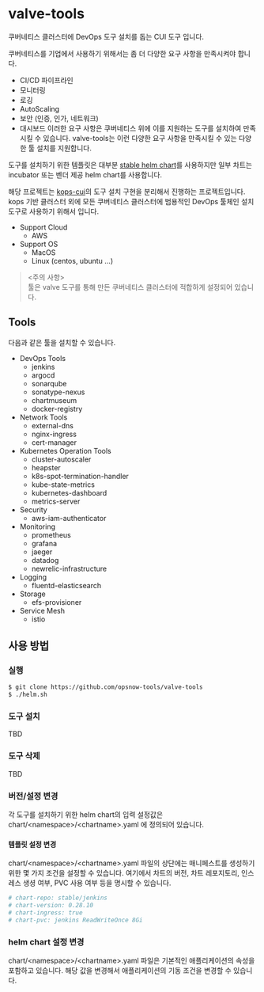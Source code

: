 # valve-tools

쿠버네티스 클러스터에 DevOps 도구 설치를 돕는 CUI 도구 입니다.

쿠버네티스를 기업에서 사용하기 위해서는 좀 더 다양한 요구 사항을 만족시켜야 합니다.
* CI/CD 파이프라인
* 모니터링
* 로깅
* AutoScaling
* 보안 (인증, 인가, 네트워크)
* 대시보드
이러한 요구 사항은 쿠버네티스 위에 이를 지원하는 도구를 설치하여 만족 시킬 수 있습니다. valve-tools는 이런 다양한 요구 사항을 만족시킬 수 있는 다양한 툴 설치를 지원합니다.

도구를 설치하기 위한 템플릿은 대부분 [stable helm chart](https://github.com/helm/charts/tree/master/stable)를 사용하지만 일부 차트는 incubator 또는 벤더 제공 helm chart를 사용합니다. 

해당 프로젝트는 [kops-cui](https://github.com/opsnow/kops-cui)의 도구 설치 구현을 분리해서 진행하는 프로젝트입니다. kops 기반 클러스터 외에 모든 쿠버네티스 클러스터에 범용적인 DevOps 툴체인 설치 도구로 사용하기 위해서 입니다.

* Support Cloud
  * AWS
* Support OS
  * MacOS
  * Linux (centos, ubuntu ...)


> <주의 사항><br/>툴은 valve 도구를 통해 만든 쿠버네티스 클러스터에 적합하게 설정되어 있습니다.

## Tools
다음과 같은 툴을 설치할 수 있습니다.
* DevOps Tools
  * jenkins
  * argocd
  * sonarqube
  * sonatype-nexus
  * chartmuseum
  * docker-registry
* Network Tools
  * external-dns
  * nginx-ingress
  * cert-manager
* Kubernetes Operation Tools
  * cluster-autoscaler
  * heapster
  * k8s-spot-termination-handler
  * kube-state-metrics
  * kubernetes-dashboard
  * metrics-server
* Security
  * aws-iam-authenticator
* Monitoring
  * prometheus
  * grafana
  * jaeger
  * datadog
  * newrelic-infrastructure
* Logging
  * fluentd-elasticsearch
* Storage
  * efs-provisioner
* Service Mesh
  * istio

## 사용 방법

### 실행
```bash
$ git clone https://github.com/opsnow-tools/valve-tools
$ ./helm.sh
```
### 도구 설치
TBD

### 도구 삭제
TBD

### 버전/설정 변경
각 도구를 설치하기 위한 helm chart의 입력 설정값은 chart/\<namespace>/\<chartname>.yaml 에 정의되어 있습니다. 

#### 템플릿 설정 변경
chart/\<namespace>/\<chartname>.yaml 파일의 상단에는 매니페스트를 생성하기 위한 몇 가지 조건을 설정할 수 있습니다. 여기에서 차트의 버전, 차트 레포지토리, 인스레스 생셩 여부, PVC 사용 여부 등을 명시할 수 있습니다.
```yaml
# chart-repo: stable/jenkins
# chart-version: 0.28.10
# chart-ingress: true
# chart-pvc: jenkins ReadWriteOnce 8Gi
```

### helm chart 설정 변경
chart/\<namespace>/\<chartname>.yaml 파일은 기본적인 애플리케이션의 속성을 포함하고 있습니다. 해당 값을 변경해서 애플리케이션의 기동 조건을 변경할 수 있습니다.